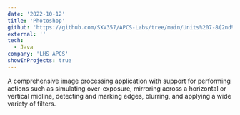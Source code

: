 ```yaml
---
date: '2022-10-12'
title: 'Photoshop'
github: 'https://github.com/SXV357/APCS-Labs/tree/main/Units%207-8(2nd%209%20weeks)/2D%20Arrays/Lab%2007%20-%20Photoshop'
external: ''
tech:
  - Java
company: 'LHS APCS'
showInProjects: true
---
```


A comprehensive image processing application with support for performing actions such as simulating over-exposure, mirroring across a horizontal or vertical midline, detecting and marking edges, blurring, and applying a wide variety of filters.
